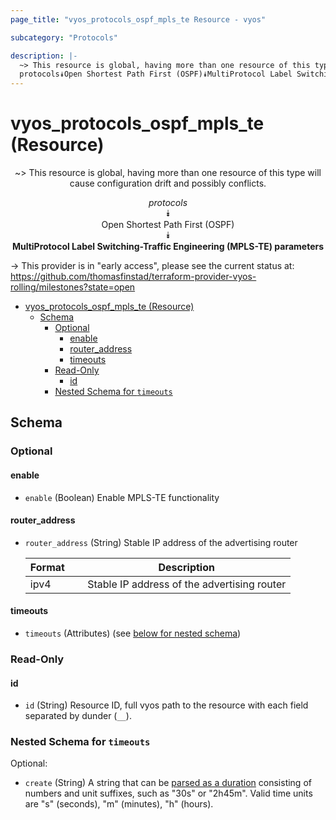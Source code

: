 ```yaml
---
page_title: "vyos_protocols_ospf_mpls_te Resource - vyos"

subcategory: "Protocols"

description: |-
  ~> This resource is global, having more than one resource of this type will cause configuration drift and possibly conflicts.
  protocols⯯Open Shortest Path First (OSPF)⯯MultiProtocol Label Switching-Traffic Engineering (MPLS-TE) parameters
---
```


# vyos_protocols_ospf_mpls_te (Resource)
<center>

~> This resource is global, having more than one resource of this type will cause configuration drift and possibly conflicts.

*protocols*  
⯯  
Open Shortest Path First (OSPF)  
⯯  
**MultiProtocol Label Switching-Traffic Engineering (MPLS-TE) parameters**


</center>

-> This provider is in "early access", please see the current status at: https://github.com/thomasfinstad/terraform-provider-vyos-rolling/milestones?state=open

<!--TOC-->

- [vyos_protocols_ospf_mpls_te (Resource)](#vyos_protocols_ospf_mpls_te-resource)
  - [Schema](#schema)
    - [Optional](#optional)
      - [enable](#enable)
      - [router_address](#router_address)
      - [timeouts](#timeouts)
    - [Read-Only](#read-only)
      - [id](#id)
    - [Nested Schema for `timeouts`](#nested-schema-for-timeouts)

<!--TOC-->

<!-- schema generated by tfplugindocs -->
## Schema

### Optional

#### enable
- `enable` (Boolean) Enable MPLS-TE functionality
#### router_address
- `router_address` (String) Stable IP address of the advertising router

    |  Format  &emsp;|  Description                                  |
    |----------|-----------------------------------------------|
    |  ipv4    &emsp;|  Stable IP address of the advertising router  |
#### timeouts
- `timeouts` (Attributes) (see [below for nested schema](#nestedatt--timeouts))

### Read-Only

#### id
- `id` (String) Resource ID, full vyos path to the resource with each field separated by dunder (`__`).

<a id="nestedatt--timeouts"></a>
### Nested Schema for `timeouts`

Optional:

- `create` (String) A string that can be [parsed as a duration](https://pkg.go.dev/time#ParseDuration) consisting of numbers and unit suffixes, such as &#34;30s&#34; or &#34;2h45m&#34;. Valid time units are &#34;s&#34; (seconds), &#34;m&#34; (minutes), &#34;h&#34; (hours).
